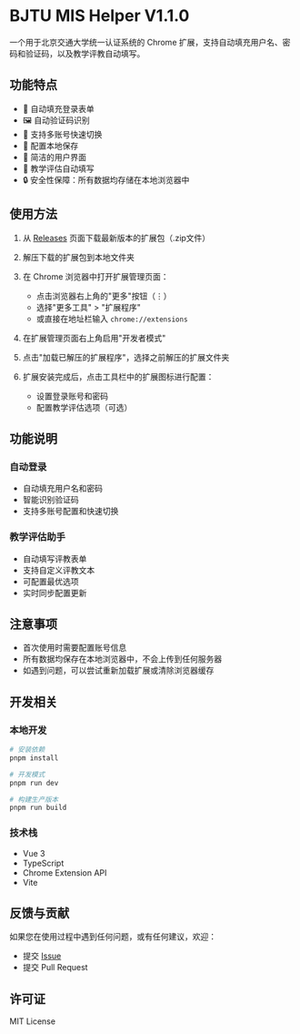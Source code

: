 # BJTU MIS Helper V1.1.0

一个用于北京交通大学统一认证系统的 Chrome 扩展，支持自动填充用户名、密码和验证码，以及教学评教自动填写。

## 功能特点

- 🔐 自动填充登录表单
- 🖼️ 自动验证码识别
- 🔄 支持多账号快速切换
- 💾 配置本地保存
- 🎨 简洁的用户界面
- 📝 教学评估自动填写
- 🔒 安全性保障：所有数据均存储在本地浏览器中

## 使用方法

1. 从 [Releases](https://github.com/hyskr/bjtu-mis-helper/releases) 页面下载最新版本的扩展包（.zip文件）

2. 解压下载的扩展包到本地文件夹

3. 在 Chrome 浏览器中打开扩展管理页面：
   - 点击浏览器右上角的"更多"按钮（⋮）
   - 选择"更多工具" > "扩展程序"
   - 或直接在地址栏输入 `chrome://extensions`

4. 在扩展管理页面右上角启用"开发者模式"

5. 点击"加载已解压的扩展程序"，选择之前解压的扩展文件夹

6. 扩展安装完成后，点击工具栏中的扩展图标进行配置：
   - 设置登录账号和密码
   - 配置教学评估选项（可选）

## 功能说明

### 自动登录
- 自动填充用户名和密码
- 智能识别验证码
- 支持多账号配置和快速切换

### 教学评估助手
- 自动填写评教表单
- 支持自定义评教文本
- 可配置最优选项
- 实时同步配置更新

## 注意事项

- 首次使用时需要配置账号信息
- 所有数据均保存在本地浏览器中，不会上传到任何服务器
- 如遇到问题，可以尝试重新加载扩展或清除浏览器缓存

## 开发相关

### 本地开发

```bash
# 安装依赖
pnpm install

# 开发模式
pnpm run dev

# 构建生产版本
pnpm run build
```

### 技术栈

- Vue 3
- TypeScript
- Chrome Extension API
- Vite

## 反馈与贡献

如果您在使用过程中遇到任何问题，或有任何建议，欢迎：

- 提交 [Issue](https://github.com/hyskr/bjtu-mis-helper/issues)
- 提交 Pull Request

## 许可证

MIT License